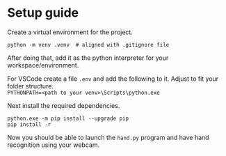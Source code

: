 # Setup guide
Create a virtual environment for the project. 

```shell
python -m venv .venv  # aligned with .gitignore file
```

After doing that, add it as the python interpreter for your workspace/environment. 

For VSCode create a file `.env` and add the following to it. Adjust to fit your folder structure.\
`PYTHONPATH=<path to your venv>\Scripts\python.exe`

Next install the required dependencies.

```shell
python.exe -m pip install --upgrade pip
pip install -r
```

Now you should be able to launch the `hand.py` program and have hand recognition using your webcam.

